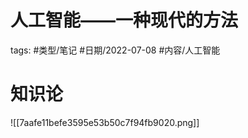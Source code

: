 人工智能——一种现代的方法
====


tags: #类型/笔记 #日期/2022-07-08 #内容/人工智能 


# 知识论


![[7aafe11befe3595e53b50c7f94fb9020.png]][](marginnote3app://note/E049A41E-2ED8-4184-9C54-507F93994316)






